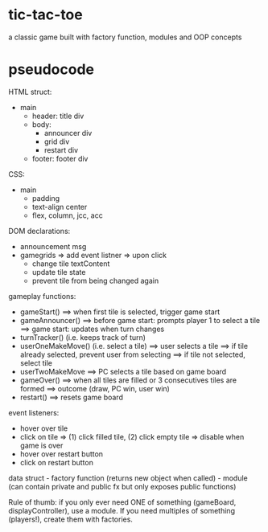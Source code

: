 # tic-tac-toe
a classic game built with factory function, modules and OOP concepts










# pseudocode
HTML struct:
- main
    - header: title div
    - body: 
        - announcer div
        - grid div
        - restart div
    - footer: footer div

CSS:
- main
    - padding
    - text-align center
    - flex, column, jcc, acc

DOM declarations:
- announcement msg
- gamegrids => add event listner
=> upon click
    - change tile textContent
    - update tile state
    - prevent tile from being changed again

gameplay functions:
- gameStart()
    ==> when first tile is selected, trigger game start
- gameAnnouncer()
    ==> before game start: prompts player 1 to select a tile
    ==> game start: updates when turn changes
- turnTracker() (i.e. keeps track of turn)
- userOneMakeMove() (i.e. select a tile)
    ==> user selects a tile
    ==> if tile already selected, prevent user from selecting
    ==> if tile not selected, select tile
- userTwoMakeMove
    ==> PC selects a tile based on game board
- gameOver() 
    ==> when all tiles are filled or 3 consecutives tiles are formed
    ==> outcome (draw, PC win, user win)
- restart()
==> resets game board

event listeners:
- hover over tile
- click on tile
    => (1) click filled tile, (2) click empty tile
    => disable when game is over
- hover over restart button
- click on restart button

data struct
    - factory function (returns new object when called)
    - module (can contain private and public fx but only exposes public functions)


Rule of thumb: if you only ever need ONE of something (gameBoard, displayController), use a module. If you need multiples of something (players!), create them with factories.